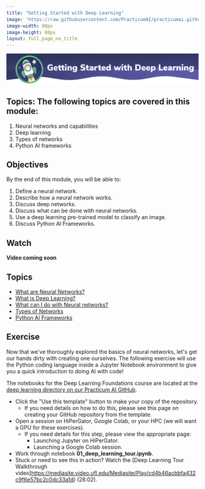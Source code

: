 ```yaml
---
title: "Getting Started with Deep Learning"
image: 'https://raw.githubusercontent.com/PracticumAI/practicumai.github.io/main/images/icons/practicumai_computing_for_ai.png'
image-width: 80px
image-height: 80px
layout: full_page_no_title
---
```


![Getting Started with Deep Learning Banner](/images/dlf_getting_started_dl.png)

## Topics: The following topics are covered in this module:

1. Neural networks and capabilities
1. Deep learning
1. Types of networks
1. Python AI frameworks

## Objectives

By the end of this module, you will be able to:

1. Define a neural network.
1. Describe how a neural network works.
1. Discuss deep networks.
1. Discuss what can be done with neural networks.
1. Use a deep learning pre-trained model to classify an image.
1. Discuss Python AI Frameworks.

## Watch

**Video coming soon**

## Topics

* [What are Neural Networks?](/deep_learning/01.1_what_are_neural_networks/)
* [What is Deep Learning?](/deep_learning/01.2_what_is_deep_learning/)
* [What can I do with Neural networks?](/deep_learning/01.3_neural_networks/)
* [Types of Networks](/deep_learning/01.4_types_of_networks/)
* [Python AI Frameworks](/deep_learning/01.5_python_frameworks/)

## Exercise

Now that we've thoroughly explored the basics of neural networks, let's get our hands dirty with creating one ourselves. The following exercise will use the Python coding language inside a Jupyter Notebook environment to give you a quick introduction to doing AI with code!

The notebooks for the Deep Learning Foundations course are located at the [deep learning directory on our Practicum AI GitHub](https://github.com/PracticumAI/deep_learning).

* Click the "Use this template" button to make your copy of the repository.
   * If you need details on how to do this, please see this page on creating your GitHub repository from the template.
* Open a session on HiPerGator, Google Colab, or your HPC (we will want a GPU for these exercises).
   * If you need details for this step, please view the appropriate page:
      * Launching Jupyter on HiPerGator.
      * Launching a Google Colab session.
* Work through notebook **01_deep_learning_tour.ipynb**.
* Stuck or need to see this in action? Watch the [Deep Learning Tour Walkthrough video]https://mediasite.video.ufl.edu/Mediasite/Play/cd4b46acbbfa432c9f6e57bc2c0dc33a1d) (28:02).
